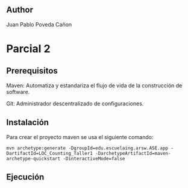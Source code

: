 ## Author

Juan Pablo Poveda Cañon

# Parcial 2


## Prerequisitos

Maven: Automatiza y estandariza el flujo de vida de la construcción de software.

Git: Administrador descentralizado de configuraciones.

## Instalación

Para crear el proyecto maven se usa el siguiente comando:

```
mvn archetype:generate -DgroupId=edu.escuelaing.arsw.ASE.app -DartifactId=LOC_Counting_Taller1 -DarchetypeArtifactId=maven-archetype-quickstart -DinteractiveMode=false
```

## Ejecución

